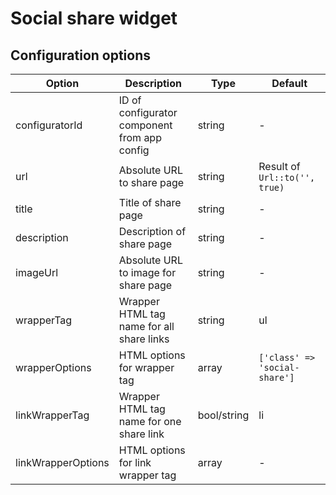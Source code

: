 Social share widget
===================

## Configuration options

| Option | Description | Type | Default |
|--------|-------------|------|---------|
|configuratorId|ID of configurator component from app config|string|-|
|url|Absolute URL to share page|string|Result of `Url::to('', true)`|
|title|Title of share page|string|-|
|description|Description of share page|string|-|
|imageUrl|Absolute URL to image for share page|string|-|
|wrapperTag|Wrapper HTML tag name for all share links|string|ul|
|wrapperOptions|HTML options for wrapper tag|array|`['class' => 'social-share']`|
|linkWrapperTag|Wrapper HTML tag name for one share link|bool/string|li|
|linkWrapperOptions|HTML options for link wrapper tag|array|-|